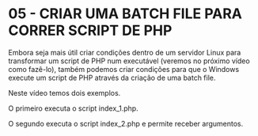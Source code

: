 # 05 - CRIAR UMA BATCH FILE PARA CORRER SCRIPT DE PHP

Embora seja mais útil criar condições dentro de um servidor Linux
para transformar um script de PHP num executável (veremos no próximo vídeo
como fazê-lo), também podemos criar condições para que o Windows execute
um script de PHP através da criação de uma batch file.

Neste vídeo temos dois exemplos.

O primeiro executa o script index_1.php.

O segundo executa o script index_2.php e permite receber argumentos.
